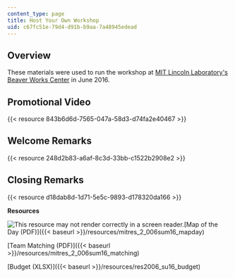 ```yaml
---
content_type: page
title: Host Your Own Workshop
uid: c67fc51e-79d4-d91b-b9aa-7a48945edead
---
```


Overview
--------

These materials were used to run the workshop at [MIT Lincoln Laboratory's Beaver Works Center](https://beaverworks.ll.mit.edu/CMS/bw/) in June 2016.

Promotional Video
-----------------

{{< resource 843b6d6d-7565-047a-58d3-d74fa2e40467 >}}

Welcome Remarks
---------------

{{< resource 248d2b83-a6af-8c3d-33bb-c1522b2908e2 >}}

Closing Remarks
---------------

{{< resource d18dab8d-1d71-5e5c-9893-d178320da166 >}}

**Resources**

![This resource may not render correctly in a screen reader.](/images/inacessible.gif)[Map of the Day (PDF)]({{< baseurl >}}/resources/mitres_2_006sum16_mapday)

[Team Matching (PDF)]({{< baseurl >}}/resources/mitres_2_006sum16_matching)

[Budget (XLSX)]({{< baseurl >}}/resources/res2006_su16_budget)